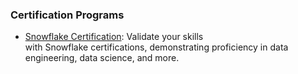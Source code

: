 ### Certification Programs

*   [Snowflake Certification](https://achieve.snowflake.com/issuer/114616/credentials): Validate your skills with Snowflake certifications, demonstrating proficiency in data engineering, data science, and more.